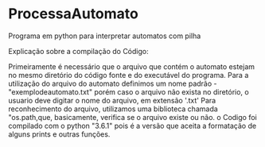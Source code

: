 # ProcessaAutomato
Programa em python para interpretar automatos com pilha

Explicação sobre a compilação do Código: 

Primeiramente é necessário que o arquivo que contém o automato estejam no mesmo diretório do código fonte e do executável do programa.
Para a utilização do arquivo do automato definimos um nome padrão - "exemplodeautomato.txt" porém caso o arquivo não exista no diretório, o usuario deve digitar o nome do arquivo, em extensão '.txt'
Para reconhecimento do arquivo, utilizamos uma biblioteca chamada "os.path,que, basicamente, verifica se o arquivo existe ou não.
o Codigo foi compilado com o python "3.6.1" pois é a versão que aceita a formatação de alguns prints e outras funções.
